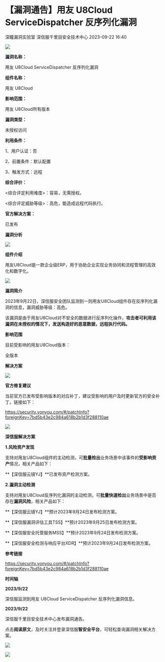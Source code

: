 #  【漏洞通告】用友 U8Cloud ServiceDispatcher 反序列化漏洞   
深瞳漏洞实验室  深信服千里目安全技术中心   2023-09-22 16:40  
  
![](https://mmbiz.qpic.cn/mmbiz_gif/w8NHw6tcQ5yUt7qWiaWLnABNtdIY4G3NiaHukgUnn52zJvjP4WQ9Gl0op1VIlPUJgnUxRRfxnfMUpic7MLXZvB4fQ/640?wx_fmt=gif "")  
  
**漏洞名称：**  
  
用友 U8Cloud ServiceDispatcher 反序列化漏洞  
  
**组件名称：**  
  
用友 U8Cloud  
  
**影响范围：**  
  
用友 U8Cloud所有版本  
  
**漏洞类型：**  
  
未授权访问  
  
**利用条件：**  
  
1、用户认证：否  
  
2、前置条件：默认配置  
  
3、触发方式：远程  
  
**综合评价：**  
  
<综合评定利用难度>：容易，无需授权。  
  
<综合评定威胁等级>：高危，能造成远程代码执行。  
  
**官方解决方案：**  
  
已发布  
  
  
  
  
  
**漏洞分析**  
  
![](https://mmbiz.qpic.cn/mmbiz_gif/w8NHw6tcQ5yUt7qWiaWLnABNtdIY4G3NiaoWMy5b2PO8M37c5Vh4EDE0LZC2HAys6HA8RmkhPr7RtoLYIwdK0FBA/640?wx_fmt=gif "")  
  
**组件介绍**  
  
用友U8Cloud是一款企业级ERP，用于协助企业实现业务协同和流程管理的高效化和数字化。  
  
![](https://mmbiz.qpic.cn/mmbiz_gif/w8NHw6tcQ5yUt7qWiaWLnABNtdIY4G3NiaoWMy5b2PO8M37c5Vh4EDE0LZC2HAys6HA8RmkhPr7RtoLYIwdK0FBA/640?wx_fmt=gif "")  
  
**漏洞简介**  
  
2023年9月22日，深信服安全团队监测到一则用友U8Cloud组件存在反序列化漏洞的信息，漏洞威胁等级：高危。  
  
该漏洞是由于用友U8Cloud对不安全的数据进行反序列化操作，**攻击者可利用该漏洞在未授权的情况下，发送构造好的恶意数据，远程执行代码。**  
  
  
**影响范围**  
  
目前受影响的用友U8Cloud版本：  
  
全版本  
  
  
**解决方案**  
  
![](https://mmbiz.qpic.cn/mmbiz_gif/w8NHw6tcQ5yUt7qWiaWLnABNtdIY4G3NiaoWMy5b2PO8M37c5Vh4EDE0LZC2HAys6HA8RmkhPr7RtoLYIwdK0FBA/640?wx_fmt=gif "")  
  
**官方修复建议**  
  
  
当前官方已发布受影响版本的对应补丁，建议受影响的用户及时更新官方的安全补丁。链接如下：  
  
https://security.yonyou.com/#/patchInfo?foreignKey=7bd5b43e2c984a618b2b1d3f288110ae  
  
![](https://mmbiz.qpic.cn/mmbiz_gif/w8NHw6tcQ5yUt7qWiaWLnABNtdIY4G3NiaoWMy5b2PO8M37c5Vh4EDE0LZC2HAys6HA8RmkhPr7RtoLYIwdK0FBA/640?wx_fmt=gif "")  
  
**深信服解决方案**  
  
  
**1.风险资产发现**  
  
支持对用友U8Cloud组件的主动检测，可**批量检出**业务场景中该事件的**受影响资产**情况，相关产品如下：  
  
**【深信服云镜YJ】**已发布资产检测方案。  
  
  
**2.漏洞主动检测**  
  
支持对用友U8Cloud反序列化漏洞的主动检测，可**批量快速检出**业务场景中是否存在**漏洞风险**，相关产品如下：  
  
**【深信服云镜YJ】**预计2023年9月24日发布检测方案。  
  
**【深信服漏洞评估工具TSS】**预计2023年9月25日发布检测方案。  
  
**【深信服安全托管服务MSS】**预计2023年9月24日发布检测方案。  
  
**【深信服安全检测与响应平台XDR】**预计2023年9月24日发布检测方案。  
  
  
**参考链接**  
  
  
https://security.yonyou.com/#/patchInfo?foreignKey=7bd5b43e2c984a618b2b1d3f288110ae  
  
  
**时间轴**  
  
  
  
**2023/9/22**  
  
深信服监测到用友 U8Cloud ServiceDispatcher 反序列化漏洞信息。  
  
  
**2023/9/22**  
  
深信服千里目安全技术中心发布漏洞通告。  
  
  
点击**阅读原文**，及时关注并登录深信服**智安全平台**，可轻松查询漏洞相关解决方案。  
  
![](https://mmbiz.qpic.cn/mmbiz_png/w8NHw6tcQ5yUt7qWiaWLnABNtdIY4G3Niam7tgqe3InlhGuUTicQmldJuo2nnjoJX40kB82ebcOOjxibjCDD2E0XRQ/640?wx_fmt=png "")  
  
  
![](https://mmbiz.qpic.cn/mmbiz_jpg/w8NHw6tcQ5yUt7qWiaWLnABNtdIY4G3NiaPxATX7cO7sA0QU3B2VngsCYvGv5jOTBibZ4mibgnrNic0rWgwM3nFfJDw/640?wx_fmt=jpeg "")  
  
  
  
